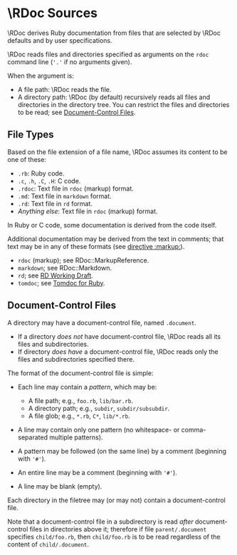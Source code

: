 # \RDoc Sources

\RDoc derives Ruby documentation from files
that are selected by \RDoc defaults and by user specifications.

\RDoc reads files and directories specified as arguments on the `rdoc` command line
(`'.'` if no arguments given).

When the argument is:

- A file path: \RDoc reads the file.
- A directory path:
  \RDoc (by default) recursively reads all files and directories in the directory tree.
  You can restrict the files and directories to be read;
  see [Document-Control Files][document-control files].

## File Types

Based on the file extension of a file name,
\RDoc assumes its content to be one of these:

- `.rb`: Ruby code.
- `.c`, `.h`, `.C`, `.H`: C code.
- `.rdoc`: Text file in `rdoc` (markup) format.
- `.md`: Text file in `markdown` format.
- `.rd`: Text file in `rd` format.
- _Anything else_: Text file in `rdoc` (markup) format.

In Ruby or C code, some documentation is derived from the code itself.

Additional documentation may be derived from the text in comments;
that text may be in any of these formats
(see [directive :markup:][directive markup]).
  
- `rdoc` (markup);
  see RDoc::MarkupReference.
- `markdown`;
  see RDoc::Markdown.
- `rd`;
  see [RD Working Draft][rd working draft].
- `tomdoc`;
  see [Tomdoc for Ruby][tomdoc for ruby].

## Document-Control Files

A directory may have a document-control file, named `.document`.

- If a directory _does not_ have document-control file,
  \RDoc reads all its files and subdirectories.
- If directory _does have_ a document-control file,
  \RDoc reads only the files and subdirectories specified there.

The format of the document-control file is simple:

- Each line may contain a _pattern_, which may be:

    - A file path; e.g., `foo.rb`, `lib/bar.rb`.
    - A directory path; e.g., `subdir`, `subdir/subsubdir`.
    - A file glob; e.g., `*.rb`, `C*`, `lib/*.rb`.

- A line may contain only one pattern (no whitespace- or comma-separated multiple patterns).
- A pattern may be followed (on the same line) by a comment (beginning with `'#'`).
- An entire line may be a comment (beginning with `'#'`).
- A line may be blank (empty).

Each directory in the filetree may (or may not) contain a document-control file.

Note that a document-control file in a subdirectory is read _after_ document-control files
in directories above it;
therefore if file `parent/.document` specifies `child/foo.rb`,
then `child/foo.rb` is to be read regardless of the content of `child/.document`.

[document-control files]: rdoc-ref:rdoc_sources.md@Document-Control+Files
[directive markup]: https://ruby.github.io/rdoc/RDoc/MarkupReference.html#class-RDoc::MarkupReference-label-3Amarkup-3A
[rd working draft]: https://github.com/uwabami/rdtool/blob/master/doc/rd-draft.rd
[tomdoc for ruby]: http://tomdoc.org
